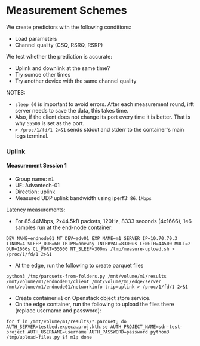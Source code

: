 # Measurement Schemes

We create predictors with the following conditions:
- Load parameters
- Channel quality (CSQ, RSRQ, RSRP)

We test whether the prediction is accurate:
- Uplink and downlink at the same time?
- Try somoe other times
- Try another device with the same channel quality

NOTES:
- `sleep 60` is important to avoid errors. After each measurement round, irtt server needs to save the data, this takes time.
- Also, if the client does not change its port every time it is better. That is why `55500` is set as the port.
- `> /proc/1/fd/1 2>&1` sends stdout and stderr to the container's main logs terminal.

### Uplink

#### Measurement Session 1 

- Group name: `m1`
- UE: Advantech-01
- Direction: uplink
- Measured UDP uplink bandwidth using iperf3: `86.1Mbps`

Latency measurements:

- For 85.44Mbps, 2x44.5kB packets, 120Hz, 8333 seconds (4x1666), 1e6 samples run at the end-node container:
```
DEV_NAME=endnode01 NT_DEV=adv01 EXP_NAME=m1 SERVER_IP=10.70.70.3 ITNUM=4 SLEEP_DUR=60 TRIPM=oneway INTERVAL=8300us LENGTH=44500 MULT=2 DUR=1666s CL_PORT=55500 NT_SLEEP=300ms /tmp/measure-upload.sh > /proc/1/fd/1 2>&1
```

- At the edge, run the following to create parquet files
```
python3 /tmp/parquets-from-folders.py /mnt/volume/m1/results /mnt/volume/m1/endnode01/client /mnt/volume/m1/edge/server /mnt/volume/m1/endnode01/networkinfo trip=uplink > /proc/1/fd/1 2>&1
```
- Create container `m1` on Openstack object store service.
- On the edge container, run the following to upload the files there (replace username and password):
```
for f in /mnt/volume/m1/results/*.parquet; do AUTH_SERVER=testbed.expeca.proj.kth.se AUTH_PROJECT_NAME=sdr-test-project AUTH_USERNAME=username AUTH_PASSWORD=password python3 /tmp/upload-files.py $f m1; done
```
